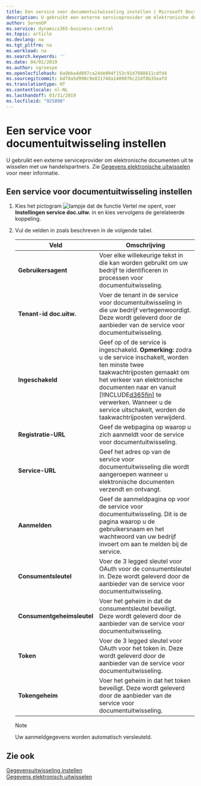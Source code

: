 ```yaml
---
title: Een service voor documentuitwisseling instellen | Microsoft Docs
description: U gebruikt een externe serviceprovider om elektronische documenten uit te wisselen met uw handelspartners.
author: SorenGP
ms.service: dynamics365-business-central
ms.topic: article
ms.devlang: na
ms.tgt_pltfrm: na
ms.workload: na
ms.search.keywords: ''
ms.date: 04/01/2019
ms.author: sgroespe
ms.openlocfilehash: 6a9bba4d097ca24de094f153c91d7888811cdfd4
ms.sourcegitcommit: bd78a5d990c9e83174da1409076c22df8b35eafd
ms.translationtype: HT
ms.contentlocale: nl-NL
ms.lasthandoff: 03/31/2019
ms.locfileid: "925898"
---
```

# <a name="set-up-a-document-exchange-service"></a>Een service voor documentuitwisseling instellen
U gebruikt een externe serviceprovider om elektronische documenten uit te wisselen met uw handelspartners. Zie [Gegevens elektronische uitwisselen](across-data-exchange.md) voor meer informatie.  

## <a name="to-set-up-a-document-exchange-service"></a>Een service voor documentuitwisseling instellen  
1. Kies het pictogram ![lampje dat de functie Vertel me opent](media/ui-search/search_small.png "Vertel me wat u wilt doen"), voer **Instellingen service doc.uitw.** in en kies vervolgens de gerelateerde koppeling.  
2. Vul de velden in zoals beschreven in de volgende tabel.  

    |Veld|Omschrijving|  
    |---------------------------------|---------------------------------------|  
    |**Gebruikersagent**|Voer elke willekeurige tekst in die kan worden gebruikt om uw bedrijf te identificeren in processen voor documentuitwisseling.|  
    |**Tenant-id doc.uitw.**|Voer de tenant in de service voor documentuitwisseling in die uw bedrijf vertegenwoordigt. Deze wordt geleverd door de aanbieder van de service voor documentuitwisseling.|  
    |**Ingeschakeld**|Geef op of de service is ingeschakeld. **Opmerking:** zodra u de service inschakelt, worden ten minste twee taakwachtrijposten gemaakt om het verkeer van elektronische documenten naar en vanuit [!INCLUDE[d365fin](includes/d365fin_md.md)] te verwerken. Wanneer u de service uitschakelt, worden de taakwachtrijposten verwijderd.|  
    |**Registratie-URL**|Geef de webpagina op waarop u zich aanmeldt voor de service voor documentuitwisseling.|  
    |**Service-URL**|Geef het adres op van de service voor documentuitwisseling die wordt aangeroepen wanneer u elektronische documenten verzendt en ontvangt.|  
    |**Aanmelden**|Geef de aanmeldpagina op voor de service voor documentuitwisseling. Dit is de pagina waarop u de gebruikersnaam en het wachtwoord van uw bedrijf invoert om aan te melden bij de service.|  
    |**Consumentsleutel**|Voer de 3 legged sleutel voor OAuth voor de consumentsleutel in. Deze wordt geleverd door de aanbieder van de service voor documentuitwisseling.|  
    |**Consumentgeheimsleutel**|Voer het geheim in dat de consumentsleutel beveiligt. Deze wordt geleverd door de aanbieder van de service voor documentuitwisseling.|  
    |**Token**|Voer de 3 legged sleutel voor OAuth voor het token in. Deze wordt geleverd door de aanbieder van de service voor documentuitwisseling.|  
    |**Tokengeheim**|Voer het geheim in dat het token beveiligt. Deze wordt geleverd door de aanbieder van de service voor documentuitwisseling.|  

    > [!NOTE]  
    > Uw aanmeldgegevens worden automatisch versleuteld.

## <a name="see-also"></a>Zie ook  
[Gegevensuitwisseling instellen](across-set-up-data-exchange.md)  
[Gegevens elektronisch uitwisselen](across-data-exchange.md)
